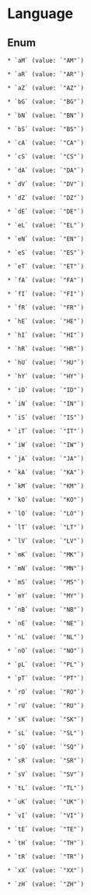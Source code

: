 
# Language

## Enum


    * `aM` (value: `"AM"`)

    * `aR` (value: `"AR"`)

    * `aZ` (value: `"AZ"`)

    * `bG` (value: `"BG"`)

    * `bN` (value: `"BN"`)

    * `bS` (value: `"BS"`)

    * `cA` (value: `"CA"`)

    * `cS` (value: `"CS"`)

    * `dA` (value: `"DA"`)

    * `dV` (value: `"DV"`)

    * `dZ` (value: `"DZ"`)

    * `dE` (value: `"DE"`)

    * `eL` (value: `"EL"`)

    * `eN` (value: `"EN"`)

    * `eS` (value: `"ES"`)

    * `eT` (value: `"ET"`)

    * `fA` (value: `"FA"`)

    * `fI` (value: `"FI"`)

    * `fR` (value: `"FR"`)

    * `hE` (value: `"HE"`)

    * `hI` (value: `"HI"`)

    * `hR` (value: `"HR"`)

    * `hU` (value: `"HU"`)

    * `hY` (value: `"HY"`)

    * `iD` (value: `"ID"`)

    * `iN` (value: `"IN"`)

    * `iS` (value: `"IS"`)

    * `iT` (value: `"IT"`)

    * `iW` (value: `"IW"`)

    * `jA` (value: `"JA"`)

    * `kA` (value: `"KA"`)

    * `kM` (value: `"KM"`)

    * `kO` (value: `"KO"`)

    * `lO` (value: `"LO"`)

    * `lT` (value: `"LT"`)

    * `lV` (value: `"LV"`)

    * `mK` (value: `"MK"`)

    * `mN` (value: `"MN"`)

    * `mS` (value: `"MS"`)

    * `mY` (value: `"MY"`)

    * `nB` (value: `"NB"`)

    * `nE` (value: `"NE"`)

    * `nL` (value: `"NL"`)

    * `nO` (value: `"NO"`)

    * `pL` (value: `"PL"`)

    * `pT` (value: `"PT"`)

    * `rO` (value: `"RO"`)

    * `rU` (value: `"RU"`)

    * `sK` (value: `"SK"`)

    * `sL` (value: `"SL"`)

    * `sQ` (value: `"SQ"`)

    * `sR` (value: `"SR"`)

    * `sV` (value: `"SV"`)

    * `tL` (value: `"TL"`)

    * `uK` (value: `"UK"`)

    * `vI` (value: `"VI"`)

    * `tE` (value: `"TE"`)

    * `tH` (value: `"TH"`)

    * `tR` (value: `"TR"`)

    * `xX` (value: `"XX"`)

    * `zH` (value: `"ZH"`)




